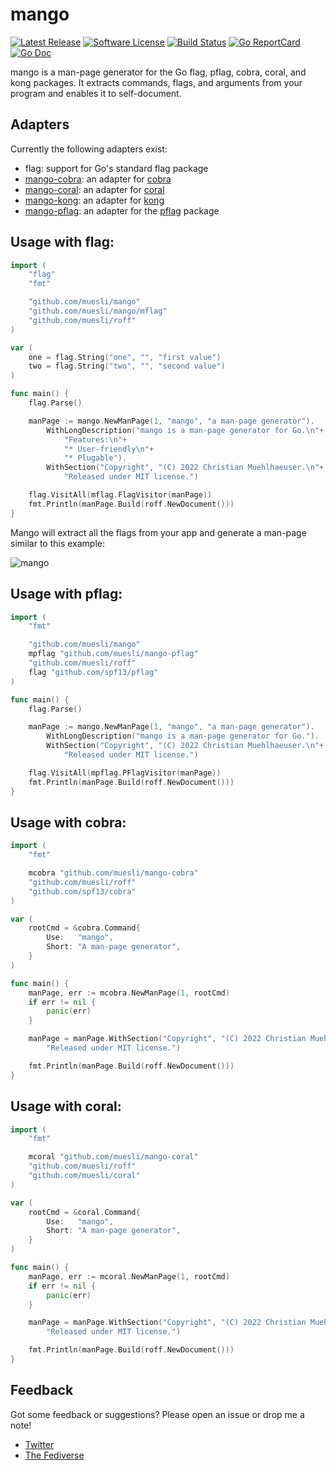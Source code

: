 # mango

[![Latest Release](https://img.shields.io/github/release/muesli/mango.svg?style=for-the-badge)](https://github.com/muesli/mango/releases)
[![Software License](https://img.shields.io/badge/license-MIT-brightgreen.svg?style=for-the-badge)](/LICENSE)
[![Build Status](https://img.shields.io/github/actions/workflow/status/muesli/mango/build.yml?style=for-the-badge&branch=main)](https://github.com/muesli/mango/actions)
[![Go ReportCard](https://goreportcard.com/badge/github.com/muesli/mango?style=for-the-badge)](https://goreportcard.com/report/muesli/mango)
[![Go Doc](https://img.shields.io/badge/godoc-reference-blue.svg?style=for-the-badge)](https://pkg.go.dev/github.com/muesli/mango)

mango is a man-page generator for the Go flag, pflag, cobra, coral, and kong
packages. It extracts commands, flags, and arguments from your program and
enables it to self-document.

## Adapters

Currently the following adapters exist:

- flag: support for Go's standard flag package
- [mango-cobra](https://github.com/muesli/mango-cobra): an adapter for [cobra](https://github.com/spf13/cobra)
- [mango-coral](https://github.com/muesli/mango-coral): an adapter for [coral](https://github.com/muesli/coral)
- [mango-kong](https://github.com/alecthomas/mango-kong): an adapter for [kong](https://github.com/alecthomas/kong)
- [mango-pflag](https://github.com/muesli/mango-pflag): an adapter for the [pflag](https://github.com/spf13/pflag) package

## Usage with flag:

```go
import (
    "flag"
    "fmt"

    "github.com/muesli/mango"
    "github.com/muesli/mango/mflag"
    "github.com/muesli/roff"
)

var (
    one = flag.String("one", "", "first value")
    two = flag.String("two", "", "second value")
)

func main() {
    flag.Parse()

    manPage := mango.NewManPage(1, "mango", "a man-page generator").
        WithLongDescription("mango is a man-page generator for Go.\n"+
            "Features:\n"+
            "* User-friendly\n"+
            "* Plugable").
        WithSection("Copyright", "(C) 2022 Christian Muehlhaeuser.\n"+
            "Released under MIT license.")

    flag.VisitAll(mflag.FlagVisitor(manPage))
    fmt.Println(manPage.Build(roff.NewDocument()))
}
```

Mango will extract all the flags from your app and generate a man-page similar
to this example:

![mango](/mango.png)

## Usage with pflag:

```go
import (
    "fmt"

    "github.com/muesli/mango"
    mpflag "github.com/muesli/mango-pflag"
    "github.com/muesli/roff"
    flag "github.com/spf13/pflag"
)

func main() {
    flag.Parse()

    manPage := mango.NewManPage(1, "mango", "a man-page generator").
        WithLongDescription("mango is a man-page generator for Go.").
        WithSection("Copyright", "(C) 2022 Christian Muehlhaeuser.\n"+
            "Released under MIT license.")

    flag.VisitAll(mpflag.PFlagVisitor(manPage))
    fmt.Println(manPage.Build(roff.NewDocument()))
}
```

## Usage with cobra:

```go
import (
	"fmt"

	mcobra "github.com/muesli/mango-cobra"
	"github.com/muesli/roff"
	"github.com/spf13/cobra"
)

var (
    rootCmd = &cobra.Command{
        Use:   "mango",
        Short: "A man-page generator",
    }
)

func main() {
    manPage, err := mcobra.NewManPage(1, rootCmd)
    if err != nil {
        panic(err)
    }

    manPage = manPage.WithSection("Copyright", "(C) 2022 Christian Muehlhaeuser.\n"+
        "Released under MIT license.")

    fmt.Println(manPage.Build(roff.NewDocument()))
}
```

## Usage with coral:

```go
import (
	"fmt"

	mcoral "github.com/muesli/mango-coral"
	"github.com/muesli/roff"
	"github.com/muesli/coral"
)

var (
    rootCmd = &coral.Command{
        Use:   "mango",
        Short: "A man-page generator",
    }
)

func main() {
    manPage, err := mcoral.NewManPage(1, rootCmd)
    if err != nil {
        panic(err)
    }

    manPage = manPage.WithSection("Copyright", "(C) 2022 Christian Muehlhaeuser.\n"+
        "Released under MIT license.")

    fmt.Println(manPage.Build(roff.NewDocument()))
}
```

## Feedback

Got some feedback or suggestions? Please open an issue or drop me a note!

* [Twitter](https://twitter.com/mueslix)
* [The Fediverse](https://mastodon.social/@fribbledom)
